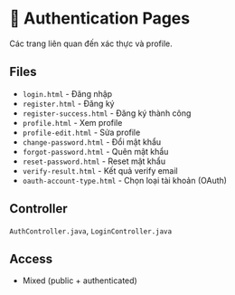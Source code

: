 # 🔐 Authentication Pages

Các trang liên quan đến xác thực và profile.

## Files

- `login.html` - Đăng nhập
- `register.html` - Đăng ký
- `register-success.html` - Đăng ký thành công
- `profile.html` - Xem profile
- `profile-edit.html` - Sửa profile
- `change-password.html` - Đổi mật khẩu
- `forgot-password.html` - Quên mật khẩu
- `reset-password.html` - Reset mật khẩu
- `verify-result.html` - Kết quả verify email
- `oauth-account-type.html` - Chọn loại tài khoản (OAuth)

## Controller

`AuthController.java`, `LoginController.java`

## Access

- Mixed (public + authenticated)

